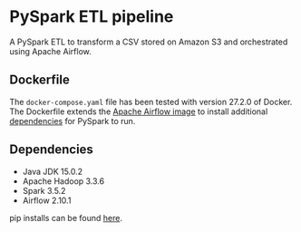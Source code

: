 # PySpark ETL pipeline

A PySpark ETL to transform a CSV stored on Amazon S3 and orchestrated using Apache Airflow.
## Dockerfile

The `docker-compose.yaml` file has been tested with version 27.2.0 of Docker. The Dockerfile extends the [Apache Airflow image](https://airflow.apache.org/docs/apache-airflow/stable/howto/docker-compose/index.html#fetching-docker-compose-yaml) to install additional [dependencies](##Dependencies) for PySpark to run.
## Dependencies

- Java JDK 15.0.2
- Apache Hadoop 3.3.6
- Spark 3.5.2
- Airflow 2.10.1

pip installs can be found [here](https://github.com/swandrn/pyspark-pipeline/blob/master/requirements.txt).
